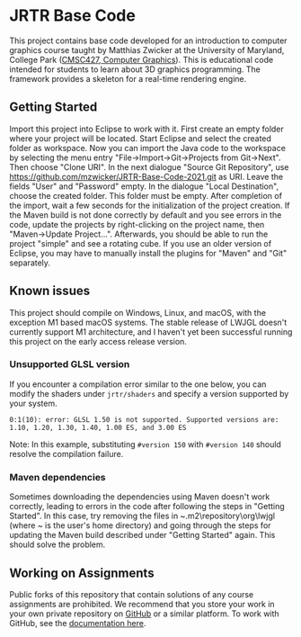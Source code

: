 # JRTR Base Code
This project contains base code developed for an introduction to computer graphics course taught by Matthias Zwicker at the University of Maryland, College Park ([CMSC427, Computer Graphics](https://cs.umd.edu/class)). This is educational code intended for students to learn about 3D graphics programming. The framework provides a skeleton for a real-time rendering engine. 

## Getting Started
Import this project into Eclipse to work with it. First create an empty folder where your project will be located. Start Eclipse and select the created folder as workspace. Now you can import the Java code to the workspace by selecting the menu entry "File->Import->Git->Projects from Git->Next". Then choose "Clone URI". In the next dialogue "Source Git Repository", use https://github.com/mzwicker/JRTR-Base-Code-2021.git as URI. Leave the fields "User" and "Password" empty. In the dialogue "Local Destination", choose the created folder. This folder must be empty. After completion of the import, wait a few seconds for the initialization of the project creation. If the Maven build is not done correctly by default and you see errors in the code, update the projects by right-clicking on the project name, then "Maven->Update Project...". Afterwards, you should be able to run the project "simple" and see a rotating cube. If you use an older version of Eclipse, you may have to manually install the plugins for "Maven" and "Git" separately. 

## Known issues
This project should compile on Windows, Linux, and macOS, with the exception M1 based macOS systems. The stable release of LWJGL doesn't currently support M1 architecture, and I haven't yet been successful running this project on the early access release version.

### Unsupported GLSL version
If you encounter a compilation error similar to the one below, you can modify the shaders under `jrtr/shaders` and specify a version supported by your system.
```
0:1(10): error: GLSL 1.50 is not supported. Supported versions are: 1.10, 1.20, 1.30, 1.40, 1.00 ES, and 3.00 ES
```
Note: In this example, substituting `#version 150` with `#version 140` should resolve the compilation failure.

### Maven dependencies
Sometimes downloading the dependencies using Maven doesn't work correctly, leading to errors in the code after following the steps in "Getting Started". In this case, try removing the files in  ~\.m2\repository\org\lwjgl (where ~ is the user's home directory) and going through the steps for updating the Maven build described under "Getting Started" again. This should solve the problem.

## Working on Assignments
Public forks of this repository that contain solutions of any course assignments are prohibited. We recommend that you store your work in your own private repository on [GitHub](https://github.com/) or a similar platform. To work with GitHub, see the [documentation here](https://docs.github.com/en).
